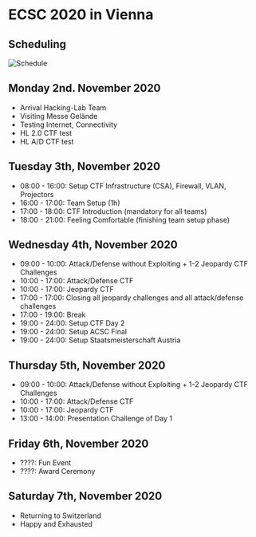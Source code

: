 # ECSC 2020 in Vienna
## Scheduling 
![Schedule](./img/IMG_20191002_121727.jpg)

## Monday 2nd. November 2020
* Arrival Hacking-Lab Team
* Visiting Messe Gelände
* Testing Internet, Connectivity
* HL 2.0 CTF test
* HL A/D CTF test

## Tuesday 3th, November 2020
* 08:00 - 16:00: Setup CTF Infrastructure (CSA), Firewall, VLAN, Projectors
* 16:00 - 17:00: Team Setup (1h)
* 17:00 - 18:00: CTF Introduction (mandatory for all teams)
* 18:00 - 21:00: Feeling Comfortable (finishing team setup phase)

## Wednesday 4th, November 2020 
* 09:00 - 10:00: Attack/Defense without Exploiting + 1-2 Jeopardy CTF Challenges
* 10:00 - 17:00: Attack/Defense CTF
* 10:00 - 17:00: Jeopardy CTF 
* 17:00 - 17:00: Closing all jeopardy challenges and all attack/defense challenges
* 17:00 - 19:00: Break
* 19:00 - 24:00: Setup CTF Day 2
* 19:00 - 24:00: Setup ACSC Final
* 19:00 - 24:00: Setup Staatsmeisterschaft Austria 

## Thursday 5th, November 2020
* 09:00 - 10:00: Attack/Defense without Exploiting + 1-2 Jeopardy CTF Challenges
* 10:00 - 17:00: Attack/Defense CTF
* 10:00 - 17:00: Jeopardy CTF 
* 13:00 - 14:00: Presentation Challenge of Day 1

## Friday 6th, November 2020
* ????:         Fun Event
* ????:         Award Ceremony

## Saturday 7th, November 2020
* Returning to Switzerland
* Happy and Exhausted

